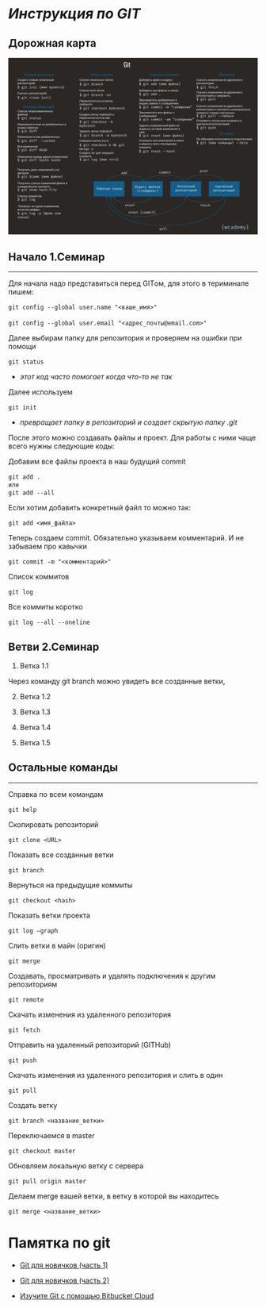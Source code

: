***Инструкция по GIT***
=========================

## Дорожная карта

![Коды GIT](https://github.com/Ignasiya/hellogit/blob/main/HelloGit/GITcode.jpg)

## Начало 1.Семинар
--------------------

Для начала надо представиться перед GITом, для этого в териминале пишем: 

    git config --global user.name "<ваше_имя>"

    git config --global user.email "<адрес_почты@email.com>"

Далее выбирам папку для репозитория и проверяем на ошибки при помощи

    git status

- *этот код часто помогает когда что-то не так*

Далее используем

    git init

- *превращает папку в репозиторий и создает скрытую папку .git*

После этого можно создавать файлы и проект. Для работы с ними чаще всего нужны следующие коды:

Добавим все файлы проекта в наш будущий commit

    git add .
    или
    git add --all

Если хотим добавить конкретный файл то можно так:

    git add <имя_файла>

Теперь создаем commit. Обязательно указываем комментарий. И не забываем про кавычки

    git commit -m "<комментарий>"

Список коммитов

    git log

Все коммиты коротко

    git log --all --oneline

## Ветви 2.Семинар

1. Ветка 1.1

Через команду git branch можно увидеть все созданные ветки, 

2. Ветка 1.2

3. Ветка 1.3

4. Ветка 1.4

5. Ветка 1.5

## Остальные команды
----------------------

Cправка по всем командам
    
    git help

Cкопировать репозиторий
    
    git clone <URL>

Показать все созданные ветки

    git branch

Вернуться на предыдущие коммиты

    git checkout <hash>

Показать ветки проекта

    git log —graph 

Слить ветки в майн (оригин)

    git merge

Создавать, просматривать и удалять подключения к другим репозиториям

    git remote

Скачать изменения из удаленного репозитория

    git fetch

Отправить на удаленный репозиторий (GITHub)
   
    git push

Скачать изменения из удаленного репозитория и слить в один

    git pull

Создать ветку

    git branch <название_ветки>

Переключаемся в master

    git checkout master

Обновляем локальную ветку с сервера
    
    git pull origin master

Делаем merge вашей ветки, в ветку в которой вы находитесь

    git merge <название_ветки>

Памятка по git
==============

- [Git для новичков (часть 1)](https://habr.com/ru/post/541258/)

- [Git для новичков (часть 2)](https://habr.com/ru/post/542616/)

- [Изучите Git с помощью Bitbucket Cloud](https://www.atlassian.com/ru/git/tutorials/learn-git-with-bitbucket-cloud)
